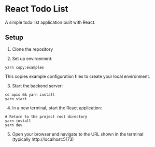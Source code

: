 # React Todo List

A simple todo list application built with React.

## Setup

1. Clone the repository

2. Set up environment:

```
yarn copy:examples
```

This copies example configuration files to create your local environment.

3. Start the backend server:

```
cd apis && yarn install
yarn start
```

4. In a new terminal, start the React application:

```
# Return to the project root directory
yarn install
yarn dev
```

5. Open your browser and navigate to the URL shown in the terminal (typically http://localhost:5173)
